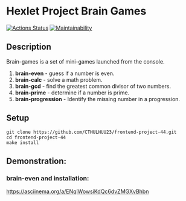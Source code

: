 # Hexlet Project Brain Games

[![Actions Status](https://github.com/CTHULHUU23/frontend-project-44/actions/workflows/hexlet-check.yml/badge.svg)](https://github.com/CTHULHUU23/frontend-project-44/actions)
[![Maintainability](https://api.codeclimate.com/v1/badges/a7a28aad8fb6c086d6be/maintainability)](https://codeclimate.com/github/CTHULHUU23/frontend-project-44/maintainability)

## Description

Brain-games is a set of mini-games launched from the console.

1. **brain-even** - guess if a number is even.
2. **brain-calc** - solve a math problem.
3. **brain-gcd** - find the greatest common divisor of two numbers.
4. **brain-prime** - determine if a number is prime.
5. **brain-progression** - Identify the missing number in a progression.
 
## Setup
```
git clone https://github.com/CTHULHUU23/frontend-project-44.git
cd frontend-project-44
make install
```
## Demonstration:
### brain-even and installation:
https://asciinema.org/a/ENqlWowsiKdQc6dvZMGXvBhbn


